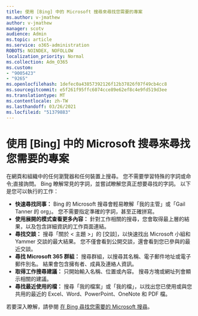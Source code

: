 ```yaml
---
title: 使用 [Bing] 中的 Microsoft 搜尋來尋找您需要的專案
ms.author: v-jmathew
author: v-jmathew
manager: scotv
audience: Admin
ms.topic: article
ms.service: o365-administration
ROBOTS: NOINDEX, NOFOLLOW
localization_priority: Normal
ms.collection: Adm_O365
ms.custom:
- "9005423"
- "9265"
ms.openlocfilehash: 1defec0a43857392126f12b37826f07f49cb4cc8
ms.sourcegitcommit: e5f261f95ffc6074cce89e62ef8c4e9fd519d3ee
ms.translationtype: MT
ms.contentlocale: zh-TW
ms.lasthandoff: 03/26/2021
ms.locfileid: "51379883"
---
```

# <a name="find-what-you-need-with-microsoft-search-in-bing"></a>使用 [Bing] 中的 Microsoft 搜尋來尋找您需要的專案

在網頁和組織中的任何瀏覽器和任何裝置上搜尋。 您不需要學習特殊的字詞或命令;直接詢問。 Bing 瞭解常見的字詞，並嘗試瞭解您真正想要尋找的字詞。 以下是您可以執行的工作：

- **快速尋找同事：** Bing 的 Microsoft 搜尋會輕易瞭解「我的主管」或「Gail Tanner 的 org」。 您不需要指定準確的字詞，甚至正確拼寫。
- **使用展開的模式查看更多內容：** 針對工作相關的搜尋，您會取得最上層的結果，以及包含詳細資訊的工作頁面連結。
- **尋找交談：** 搜尋「關於 < 主題 >」的 [交談]，以快速找出 Microsoft 小組和 Yammer 交談的最大結果。 您不僅會看到公開交談，還會看到您已參與的最近交談。
- **尋找 Microsoft 365 群組：** 搜尋群組，以搜尋其名稱、電子郵件地址或電子郵件別名。 結果會包含擁有者、成員及連絡人資訊。
- **取得工作搜尋建議：** 只開始輸入名稱、位置或內容。 搜尋方塊或網址列會顯示相關的建議。
- **尋找最近使用的檔：** 搜尋「我的檔案」或「我的檔」，以找出您已使用或與您共用的最近的 Excel、Word、PowerPoint、OneNote 和 PDF 檔。

若要深入瞭解，請參閱 [在 Bing 尋找您需要的 Microsoft 搜尋](https://go.microsoft.com/fwlink/?linkid=2149027)。

